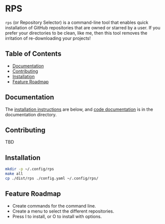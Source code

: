 # RPS

`rps` (or Repository Selector) is a command-line tool that enables
quick installation of GitHub repositories that are owned or starred by a user.
If you prefer your directories to be clean, like me, then this tool removes the
irritation of re-downloading your projects!

## Table of Contents

 * [Documentation](#documentation)
 * [Contributing](#contributing)
 * [Installation](#installation)
 * [Feature Roadmap](#feature-roadmap)

## Documentation

The [installation instructions](#installation) are below, and [code documentation](docs/) is in the documentation directory.

## Contributing

TBD

## Installation

```bash
mkdir -p ~/.config/rps
make all
cp ./dist/rps ./config.yaml ~/.config/rps/
```

## Feature Roadmap

 - Create commands for the command line.
 - Create a menu to select the different repositories.
 - Press I to install, or O to install with options.
